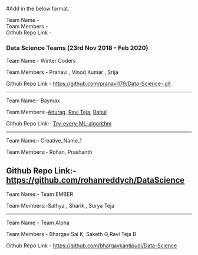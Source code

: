 #Add in the below format.

Team Name - </br>
Team Members - </br>
Github Repo Link - </br>


### Data Science Teams (23rd Nov 2018 - Feb 2020)

Team Name - Winter Coders  

Team Members - Pranavi , Vinod Kumar , Srija 

Github Repo Link - https://github.com/pranavi179/Data-Science-.git

----------------------------------------------------------------------------------------------------------------------------------
Team Name:- Baymax</br>

Team Members:-[Anurag](https://github.com/AnuragAnalog), [Ravi Teja](https://github.com/ravitejacms), [Rahul](https://github.com/rahulbabloo)

Github Repo Link:- [Try-every-ML-algorithm](https://github.com/AnuragAnalog/Try-every-ML-algorithm/)

----------------------------------------------------------------------------------------------------------------------------------
Team Name:- Creative_Name_1 <br/>

Team Members:- Rohan, Prashanth

Github Repo Link:- https://github.com/rohanreddych/DataScience 
----------------------------------------------------------------------------------------------------------------------------------
Team Name:- Team EMBER</br>

Team Members:-Sathya , Sharik , Surya Teja


----------------------------------------------------------------------------------------------------------------------------------
Team Name - Team Alpha </br>

Team Members - Bhargav Sai K, Saketh G,Ravi Teja B</br>

Github Repo Link - https://github.com/bhargavkantipudi/Data-Science </br>
